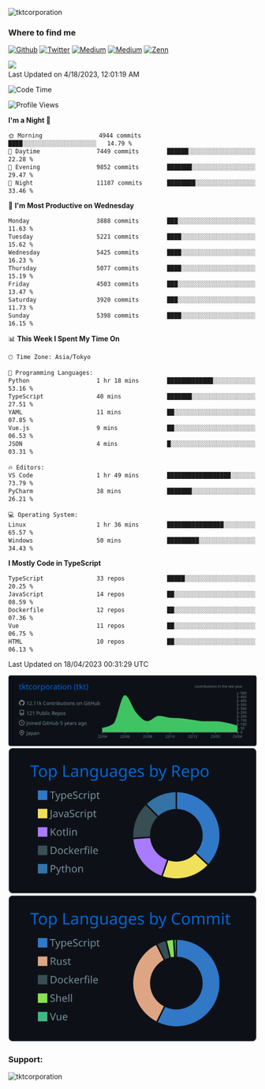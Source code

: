 <p align="left"> <img src="https://komarev.com/ghpvc/?username=tktcorporation&label=Profile%20views&color=0e75b6&style=flat" alt="tktcorporation" /> </p>

<h3>Where to find me</h3>
<p>
<a href="https://github.com/tktcorporation" target="_blank"><img alt="Github" src="https://img.shields.io/badge/GitHub-%2312100E.svg?&style=for-the-badge&logo=Github&logoColor=white" /></a>
<a href="https://twitter.com/tktcorporation" target="_blank"><img alt="Twitter" src="https://img.shields.io/badge/twitter-%231DA1F2.svg?&style=for-the-badge&logo=twitter&logoColor=white" /></a>
<a href="https://www.linkedin.com/in/tktcorporation" target="_blank"><img alt="Medium" src="https://img.shields.io/badge/linkdin-0a66c2.svg?&style=for-the-badge&logo=linkedin&logoColor=white" /></a>
<a href="https://qiita.com/tktcorporation" target="_blank"><img alt="Medium" src="https://img.shields.io/badge/qiita-55C500.svg?&style=for-the-badge&logo=qiita&logoColor=white" /></a>
<a href="https://zenn.dev/tktcorporation" target="_blank"><img alt="Zenn" src="https://img.shields.io/badge/Zenn-3EA8FF.svg?&style=for-the-badge&logo=Zenn&logoColor=white" /></a>
</p>

<!--START_SECTION:lapras-card-->
<a href="https://lapras.com/public/tktcorporation" target="_blank" rel="noopener noreferrer"><img src="https://lapras-card-generator.vercel.app/api/svg?e=3.9&b=3.48&i=3.58&b1=%23232323&b2=%236d6d6d&i1=%23212121&i2=%23818181&l=en" width="300" ></a>  
Last Updated on 4/18/2023, 12:01:19 AM
<!--END_SECTION:lapras-card-->
  
<!--START_SECTION:waka-->
![Code Time](http://img.shields.io/badge/Code%20Time-929%20hrs%2020%20mins-blue)

![Profile Views](http://img.shields.io/badge/Profile%20Views-9-blue)

**I'm a Night 🦉** 

```text
🌞 Morning                4944 commits        ████░░░░░░░░░░░░░░░░░░░░░   14.79 % 
🌆 Daytime                7449 commits        ██████░░░░░░░░░░░░░░░░░░░   22.28 % 
🌃 Evening                9852 commits        ███████░░░░░░░░░░░░░░░░░░   29.47 % 
🌙 Night                  11187 commits       ████████░░░░░░░░░░░░░░░░░   33.46 % 
```
📅 **I'm Most Productive on Wednesday** 

```text
Monday                   3888 commits        ███░░░░░░░░░░░░░░░░░░░░░░   11.63 % 
Tuesday                  5221 commits        ████░░░░░░░░░░░░░░░░░░░░░   15.62 % 
Wednesday                5425 commits        ████░░░░░░░░░░░░░░░░░░░░░   16.23 % 
Thursday                 5077 commits        ████░░░░░░░░░░░░░░░░░░░░░   15.19 % 
Friday                   4503 commits        ███░░░░░░░░░░░░░░░░░░░░░░   13.47 % 
Saturday                 3920 commits        ███░░░░░░░░░░░░░░░░░░░░░░   11.73 % 
Sunday                   5398 commits        ████░░░░░░░░░░░░░░░░░░░░░   16.15 % 
```


📊 **This Week I Spent My Time On** 

```text
🕑︎ Time Zone: Asia/Tokyo

💬 Programming Languages: 
Python                   1 hr 18 mins        █████████████░░░░░░░░░░░░   53.16 % 
TypeScript               40 mins             ███████░░░░░░░░░░░░░░░░░░   27.51 % 
YAML                     11 mins             ██░░░░░░░░░░░░░░░░░░░░░░░   07.85 % 
Vue.js                   9 mins              ██░░░░░░░░░░░░░░░░░░░░░░░   06.53 % 
JSON                     4 mins              █░░░░░░░░░░░░░░░░░░░░░░░░   03.31 % 

🔥 Editors: 
VS Code                  1 hr 49 mins        ██████████████████░░░░░░░   73.79 % 
PyCharm                  38 mins             ███████░░░░░░░░░░░░░░░░░░   26.21 % 

💻 Operating System: 
Linux                    1 hr 36 mins        ████████████████░░░░░░░░░   65.57 % 
Windows                  50 mins             █████████░░░░░░░░░░░░░░░░   34.43 % 
```

**I Mostly Code in TypeScript** 

```text
TypeScript               33 repos            █████░░░░░░░░░░░░░░░░░░░░   20.25 % 
JavaScript               14 repos            ██░░░░░░░░░░░░░░░░░░░░░░░   08.59 % 
Dockerfile               12 repos            ██░░░░░░░░░░░░░░░░░░░░░░░   07.36 % 
Vue                      11 repos            ██░░░░░░░░░░░░░░░░░░░░░░░   06.75 % 
HTML                     10 repos            ██░░░░░░░░░░░░░░░░░░░░░░░   06.13 % 
```




 Last Updated on 18/04/2023 00:31:29 UTC
<!--END_SECTION:waka-->

[![](https://raw.githubusercontent.com/tktcorporation/tktcorporation/master/profile-summary-card-output/github_dark/0-profile-details.svg)](https://github.com/vn7n24fzkq/github-profile-summary-cards)
[![](https://raw.githubusercontent.com/tktcorporation/tktcorporation/master/profile-summary-card-output/github_dark/1-repos-per-language.svg)](https://github.com/vn7n24fzkq/github-profile-summary-cards) [![](https://raw.githubusercontent.com/tktcorporation/tktcorporation/master/profile-summary-card-output/github_dark/2-most-commit-language.svg)](https://github.com/vn7n24fzkq/github-profile-summary-cards)

<h3 align="left">Support:</h3>
<p><a href="https://www.buymeacoffee.com/tktcorporation"> <img align="left" src="https://cdn.buymeacoffee.com/buttons/v2/default-yellow.png" height="50" width="210" alt="tktcorporation" /></a></p><br><br>
